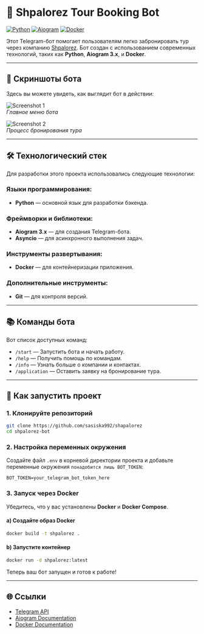 # 🌟 Shpalorez Tour Booking Bot

[![Python](https://img.shields.io/badge/Python-3.10-blue?logo=python)](https://www.python.org/) 
[![Aiogram](https://img.shields.io/badge/Aiogram-3.x-green?logo=telegram)](https://docs.aiogram.dev/en/latest/)
[![Docker](https://img.shields.io/badge/Docker-blue?logo=docker)](https://www.docker.com/)

Этот Telegram-бот помогает пользователям легко забронировать тур через компанию [Shpalorez](https://shpalorez.com). Бот создан с использованием современных технологий, таких как **Python**, **Aiogram 3.x**, и **Docker**.

---

## 📸 Скриншоты бота

Здесь вы можете увидеть, как выглядит бот в действии:

![Screenshot 1](https://via.placeholder.com/600x400?text=Screenshot+1)  
*Главное меню бота*

![Screenshot 2](https://via.placeholder.com/600x400?text=Screenshot+2)  
*Процесс бронирования тура*


---

## 🛠 Технологический стек

Для разработки этого проекта использовались следующие технологии:

### Языки программирования:
- **Python** — основной язык для разработки бэкенда.

### Фреймворки и библиотеки:
- **Aiogram 3.x** — для создания Telegram-бота.
- **Asyncio** — для асинхронного выполнения задач.

### Инструменты развертывания:
- **Docker** — для контейнеризации приложения.

### Дополнительные инструменты:
- **Git** — для контроля версий.

---

## 📚 Команды бота

Вот список доступных команд:

- `/start` — Запустить бота и начать работу.
- `/help` — Получить помощь по командам.
- `/info` — Узнать больше о компании и контактах.
- `/application` — Оставить заявку на бронирование тура.

---

## 🚀 Как запустить проект

### 1. Клонируйте репозиторий
```bash
git clone https://github.com/sasiska992/shapalorez
cd shpalorez-bot
```

### 2. Настройка переменных окружения
Создайте файл `.env` в корневой директории проекта и добавьте переменные окружения `понадобится лишь BOT_TOKEN`: 
```env
BOT_TOKEN=your_telegram_bot_token_here
```

### 3. Запуск через Docker
Убедитесь, что у вас установлены **Docker** и **Docker Compose**.

#### a) Создайте образ Docker
```bash
docker build -t shpalorez .
```

#### b) Запустите контейнер
```bash
docker run -d shpalorez:latest
```

Теперь ваш бот запущен и готов к работе!

---

## 🌐 Ссылки

- [Telegram API](https://core.telegram.org/bots/api)
- [Aiogram Documentation](https://docs.aiogram.dev/en/latest/)
- [Docker Documentation](https://docs.docker.com/)
